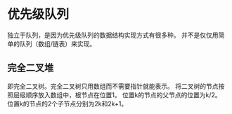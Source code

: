 # 优先级队列

独立于队列，是因为优先级队列的数据结构实现方式有很多种。
并不是仅仅用简单的队列（数组/链表）来实现。

## 完全二叉堆

即完全二叉树。完全二叉树只用数组而不需要指针就能表示。
将二叉树的节点按照层级顺序放入数组中，根节点在位置1。
位置k的节点的父节点的位置为k/2。
位置k的节点的2个子节点分别为2k和2k+1。